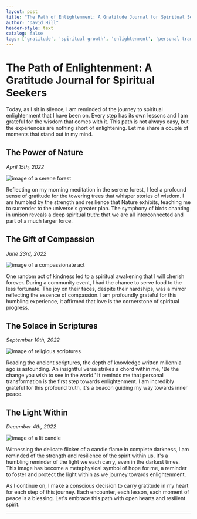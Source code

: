 ```yaml
---
layout: post
title: "The Path of Enlightenment: A Gratitude Journal for Spiritual Seekers"
author: "David Hill"
header-style: text
catalog: false
tags: ['gratitude', 'spiritual growth', 'enlightenment', 'personal transformation', 'inspirational teachings', 'meditation', 'compassion', 'interconnectedness', 'love', 'spiritual wisdom', 'inner peace']
---
```


# The Path of Enlightenment: A Gratitude Journal for Spiritual Seekers  

Today, as I sit in silence, I am reminded of the journey to spiritual enlightenment that I have been on. Every step has its own lessons and I am grateful for the wisdom that comes with it. This path is not always easy, but the experiences are nothing short of enlightening. Let me share a couple of moments that stand out in my mind.  

## The Power of Nature  

*April 15th, 2022*  

![image of a serene forest](https://images.unsplash.com/photo-1557054545-830c675f2409)  

Reflecting on my morning meditation in the serene forest, I feel a profound sense of gratitude for the towering trees that whisper stories of wisdom. I am humbled by the strength and resilience that Nature exhibits, teaching me to surrender to the universe's greater plan. The symphony of birds chanting in unison reveals a deep spiritual truth: that we are all interconnected and part of a much larger force.  

## The Gift of Compassion  

*June 23rd, 2022*  

![image of a compassionate act](https://images.unsplash.com/photo-1537126650914-f937639028a3)  

One random act of kindness led to a spiritual awakening that I will cherish forever. During a community event, I had the chance to serve food to the less fortunate. The joy on their faces, despite their hardships, was a mirror reflecting the essence of compassion. I am profoundly grateful for this humbling experience, it affirmed that love is the cornerstone of spiritual progress.  

## The Solace in Scriptures  

*September 10th, 2022*  

![image of religious scriptures](https://images.unsplash.com/photo-1547198959-7f8f585c4f2a)  

Reading the ancient scriptures, the depth of knowledge written millennia ago is astounding. An insightful verse strikes a chord within me, 'Be the change you wish to see in the world.' It reminds me that personal transformation is the first step towards enlightenment. I am incredibly grateful for this profound truth, it's a beacon guiding my way towards inner peace.  

## The Light Within  

*December 4th, 2022*  

![image of a lit candle](https://images.unsplash.com/photo-1506189967813-3e0ea6a365e7)  

Witnessing the delicate flicker of a candle flame in complete darkness, I am reminded of the strength and resilience of the spirit within us. It's a humbling reminder of the light we each carry, even in the darkest times. This image has become a metaphysical symbol of hope for me, a reminder to foster and protect the light within as we journey towards enlightenment.  

As I continue on, I make a conscious decision to carry gratitude in my heart for each step of this journey. Each encounter, each lesson, each moment of peace is a blessing. Let's embrace this path with open hearts and resilient spirit.  

* * *  

